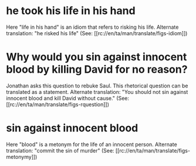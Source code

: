 # he took his life in his hand

Here "life in his hand" is an idiom that refers to risking his life. Alternate translation: "he risked his life" (See: [[rc://en/ta/man/translate/figs-idiom]])

# Why would you sin against innocent blood by killing David for no reason?

Jonathan asks this question to rebuke Saul. This rhetorical question can be translated as a statement. Alternate translation: "You should not sin against innocent blood and kill David without cause." (See: [[rc://en/ta/man/translate/figs-rquestion]])

# sin against innocent blood

Here "blood" is a metonym for the life of an innocent person. Alternate translation: "commit the sin of murder" (See: [[rc://en/ta/man/translate/figs-metonymy]])

